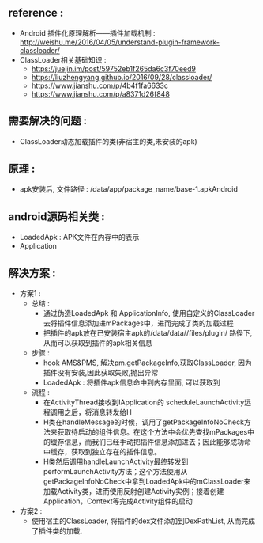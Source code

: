 ## reference :
* Android 插件化原理解析——插件加载机制 : http://weishu.me/2016/04/05/understand-plugin-framework-classloader/
* ClassLoader相关基础知识 :
    * https://juejin.im/post/59752eb1f265da6c3f70eed9
    * https://liuzhengyang.github.io/2016/09/28/classloader/
    * https://www.jianshu.com/p/4b4f1fa6633c
    * https://www.jianshu.com/p/a8371d26f848
## 需要解决的问题 :
* ClassLoader动态加载插件的类(非宿主的类,未安装的apk)
    
## 原理 :
* apk安装后, 文件路径 : /data/app/package_name/base-1.apkAndroid
## android源码相关类 :
* LoadedApk : APK文件在内存中的表示
* Application
    
## 解决方案 :
* 方案1 :
    * 总结 :
        * 通过伪造LoadedApk 和 ApplicationInfo, 使用自定义的ClassLoader去将插件信息添加进mPackages中，进而完成了类的加载过程
        * 把插件的apk放在已安装宿主apk的/data/data/<package>/files/plugin/ 路径下, 从而可以获取到插件的apk相关信息
    * 步骤 :
       * hook AMS&PMS, 解决pm.getPackageInfo,获取ClassLoader, 因为插件没有安装,因此获取失败,抛出异常
       * LoadedApk : 将插件apk信息命中到内存里面, 可以获取到
    * 流程 :
       * 在ActivityThread接收到IApplication的 scheduleLaunchActivity远程调用之后，将消息转发给H
       * H类在handleMessage的时候，调用了getPackageInfoNoCheck方法来获取待启动的组件信息。在这个方法中会优先查找mPackages中的缓存信息，而我们已经手动把插件信息添加进去；因此能够成功命中缓存，获取到独立存在的插件信息。
       * H类然后调用handleLaunchActivity最终转发到performLaunchActivity方法；这个方法使用从getPackageInfoNoCheck中拿到LoadedApk中的mClassLoader来加载Activity类，进而使用反射创建Activity实例；接着创建Application，Context等完成Activity组件的启动
* 方案2 :
    * 使用宿主的ClassLoader, 将插件的dex文件添加到DexPathList, 从而完成了插件类的加载.